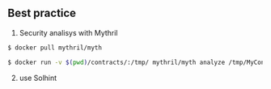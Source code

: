 ## Best practice

1. Security analisys with Mythril

```sh
$ docker pull mythril/myth
```

```sh
$ docker run -v $(pwd)/contracts/:/tmp/ mythril/myth analyze /tmp/MyContract.sol --solv 0.7.6
```

2. use Solhint